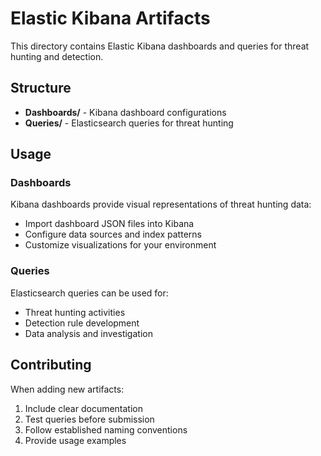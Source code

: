 # Elastic Kibana Artifacts

This directory contains Elastic Kibana dashboards and queries for threat hunting and detection.

## Structure

- **Dashboards/** - Kibana dashboard configurations
- **Queries/** - Elasticsearch queries for threat hunting

## Usage

### Dashboards
Kibana dashboards provide visual representations of threat hunting data:
- Import dashboard JSON files into Kibana
- Configure data sources and index patterns
- Customize visualizations for your environment

### Queries
Elasticsearch queries can be used for:
- Threat hunting activities
- Detection rule development
- Data analysis and investigation

## Contributing

When adding new artifacts:
1. Include clear documentation
2. Test queries before submission
3. Follow established naming conventions
4. Provide usage examples
